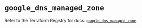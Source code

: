 # `google_dns_managed_zone`

Refer to the Terraform Registry for docs: [`google_dns_managed_zone`](https://registry.terraform.io/providers/hashicorp/google/6.44.0/docs/resources/dns_managed_zone).
